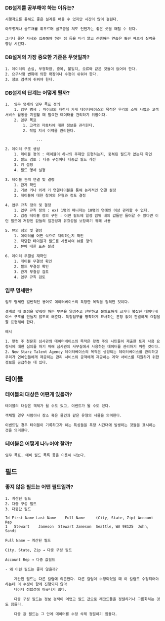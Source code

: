 ### DB설계를 공부해야 하는 이유는?
    
    시행착오를 통해도 좋은 설계를 배울 수 있지만 시간이 많이 걸린다.
    
    아무렇게나 골프채를 휘두르며 골프공을 쳐도 언젠가는 좋은 샷을 때릴 수 있다.
    
    그러나 좋은 자세와 집중해야 하는 점 등을 미리 알고 진행하는 연습은 훨씬 빠르게 실력을 향상 시킨다.
    
### DB설계의 가장 중요한 기준은 무엇일까?
    1. 데이터의 손실, 부정확함, 중복, 불일치, 오류와 같은 것들이 없어야 한다.
    2. 요구사항 변화에 의한 확장이나 수정이 쉬워야 한다.
    3. 정보 검색이 쉬워야 한다.
    
### DB설계의 단계는 어떻게 될까?
    1.  임무 명세와 임무 목표 정의
        1. 임무 명세 : 마이크의 자전거 가게 데이터베이스의 목적은 우리의 소매 사업과 고객 서비스 활동을 지원할 때 필요한 데이터를 관리하기 위함이다.
        2. 임무 목표
            1. 고객의 자동차에 대한 정보를 관리한다.
            2. 작업 지시 이력을 관리한다.
            
                  ...
            
    2. 데이터 구조 생성
        1. 테이블 정의 : 테이블이 하나의 주제만 표현하는지, 중복된 필드가 없는지 확인
        2. 필드 검토 : 다중 구성이나 다중값 필드 개선
        3. 키 설정
        4. 필드 명세 설정

    3. 테이블 관계 연결 및 결정
        1. 관계 확인
        2. 기본 키나 외래 키 연결테이블을 통해 논리적인 연결 설정
        3. 테이블에 대한 참여의 유형과 정도 결정

    4. 업무 규칙 정의 및 결정
        1. 업무 규칙 정의 : ex) 1명의 매니저는 10명의 연예인 이상 관리할 수 없다.
        2. 검증 테이블 정의 구현 : 어떤 필드에 일정 범위 내의 값들만 들어갈 수 있다면 이런 필드에 저장된 값들의 일관성과 유효성을 보장하기 위해 사용

    5. 뷰의 정의 및 결정
        1. 데이터를 어떤 식으로 처리하는지 확인
        2. 적당한 테이블과 필드를 사용하여 뷰를 정의
        3. 뷰에 대한 표준 설정

    6. 데이터 무결성 재확인
        1. 테이블 무결성 확인
        2. 필드 무결성 확인
        3. 관계 무결성 검토
        4. 업무 규칙 검토
### 임무 명세란?
    
    임무 명세란 일반적인 용어로 데이터베이스의 특정한 목적을 정의한 것이다.
    
    설계할 때 초점을 맞춰야 하는 부분을 알려주고 산만하고 불필요하게 크거나 복잡한 데이터베이스 구조를 만들지 않도록 해준다. 특정업무를 명확하게 묘사하는 문장 없이 간결하게 요점을 잘 표현해야 한다.
    
    예시
    
    1. 왓컴 주 청문회 심사관의 데이터베이스의 목적은 왓컴 주의 시민들이 제출한 토지 사용 요청서에 대한 심의를 하기 위해 심사관의 사무실에서 사용하는 데이터를 관리하기 위한 것이다.
    2. New Starz Talent Agency 데이터베이스의 목적은 생성되는 데이터베이스를 관리하고 우리가 연예인들에게 제공하는 관리 서비스와 공객에게 제공하는 계약 서비스를 지원하기 위한 정보를 공급하는 데 있다.
## 테이블
### 테이블의 대상은 어떤게 있을까?
        
    테이블의 대상은 객체가 될 수도 있고, 이벤트가 될 수도 있다. 
    
    객체일 경우 사람이나 장소 혹은 물건과 같은 유형의 사물을 의미한다.
    
    이벤트일 경우 테이블이 기록하고자 하는 특성들을 특정 시간대에 발생하는 것들을 표시하는 것을 의미한다.
        
### 테이블은 어떻게 나누어야 할까?
    임무 목표, 예비 필드 목록 등을 이용해 나눈다.

## 필드
### 좋지 않은 필드는 어떤 필드일까?
    1. 계산된 필드
    2. 다중 구성 필드
    3. 다중값 필드
    
    Id First Name Last Name    Full Name     (City, State, Zip) Account Rep
    1   Stewart    Jameson  Stewart Jameson  Seattle, WA 98125  John, Sandi
    
    Full Name → 계산된 필드
    
    City, State, Zip → 다중 구성 필드
    
    Account Rep → 다중 값필드
    
    - 왜 이런 필드는 좋지 않을까?

        계산된 필드는 다른 칼럼에 의존한다. 다른 칼럼이 수정되었을 때 이 칼럼도 수정되어야 하는데 이 수정이 함께 진행되지 않아
        데이터 정합성에 어긋나기 쉽다.

        다중 구성 필드는 정보 검색이 어렵고 필드 값으로 레코드들을 정렬하거나 그룹화하는 것도 힘들다.

        다중 값 필드는 그 안에 데이터를 수정 삭제 정렬하기 힘들다.